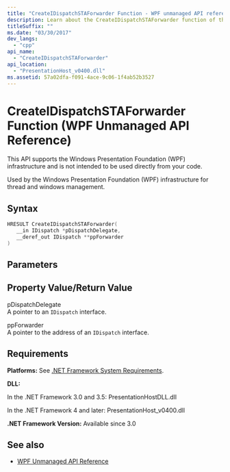 ```yaml
---
title: "CreateIDispatchSTAForwarder Function - WPF unmanaged API reference"
description: Learn about the CreateIDispatchSTAForwarder function of the Windows Presentation Foundation (WPF) unmanaged API reference.
titleSuffix: ""
ms.date: "03/30/2017"
dev_langs: 
  - "cpp"
api_name: 
  - "CreateIDispatchSTAForwarder"
api_location: 
  - "PresentationHost_v0400.dll"
ms.assetid: 57a02dfa-f091-4ace-9c06-1f4ab52b3527
---
```

# CreateIDispatchSTAForwarder Function (WPF Unmanaged API Reference)
This API supports the Windows Presentation Foundation (WPF) infrastructure and is not intended to be used directly from your code.  
  
 Used by the Windows Presentation Foundation (WPF) infrastructure for thread and windows management.  
  
## Syntax  
  
```cpp  
HRESULT CreateIDispatchSTAForwarder(  
   __in IDispatch *pDispatchDelegate,
   __deref_out IDispatch **ppForwarder  
)  
```  
  
## Parameters  
  
## Property Value/Return Value  
 pDispatchDelegate  
 A pointer to an `IDispatch` interface.  
  
 ppForwarder  
 A pointer to the address of an `IDispatch` interface.  
  
## Requirements  
 **Platforms:** See [.NET Framework System Requirements](/dotnet/framework/get-started/system-requirements).  
  
 **DLL:**  
  
 In the .NET Framework 3.0 and 3.5: PresentationHostDLL.dll  
  
 In the .NET Framework 4 and later: PresentationHost_v0400.dll  
  
 **.NET Framework Version:** Available since 3.0  
  
## See also

- [WPF Unmanaged API Reference](wpf-unmanaged-api-reference.md)
